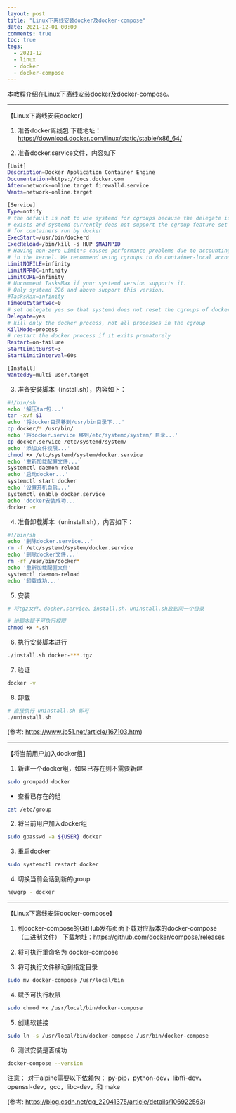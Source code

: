 ```yaml
---
layout: post
title: "Linux下离线安装docker及docker-compose"
date: 2021-12-01 00:00
comments: true
toc: true
tags:
  - 2021-12
  - linux
  - docker
  - docker-compose
---
```


本教程介绍在Linux下离线安装docker及docker-compose。

<!--more-->

---

【Linux下离线安装docker】

1. 准备docker离线包
  下载地址：https://download.docker.com/linux/static/stable/x86_64/

2. 准备docker.service文件，内容如下
``` bash
[Unit]
Description=Docker Application Container Engine
Documentation=https://docs.docker.com
After=network-online.target firewalld.service
Wants=network-online.target

[Service]
Type=notify
# the default is not to use systemd for cgroups because the delegate issues still
# exists and systemd currently does not support the cgroup feature set required
# for containers run by docker
ExecStart=/usr/bin/dockerd
ExecReload=/bin/kill -s HUP $MAINPID
# Having non-zero Limit*s causes performance problems due to accounting overhead
# in the kernel. We recommend using cgroups to do container-local accounting.
LimitNOFILE=infinity
LimitNPROC=infinity
LimitCORE=infinity
# Uncomment TasksMax if your systemd version supports it.
# Only systemd 226 and above support this version.
#TasksMax=infinity
TimeoutStartSec=0
# set delegate yes so that systemd does not reset the cgroups of docker containers
Delegate=yes
# kill only the docker process, not all processes in the cgroup
KillMode=process
# restart the docker process if it exits prematurely
Restart=on-failure
StartLimitBurst=3
StartLimitInterval=60s

[Install]
WantedBy=multi-user.target
```

3. 准备安装脚本（install.sh），内容如下：
``` bash
#!/bin/sh
echo '解压tar包...'
tar -xvf $1
echo '将docker目录移到/usr/bin目录下...'
cp docker/* /usr/bin/
echo '将docker.service 移到/etc/systemd/system/ 目录...'
cp docker.service /etc/systemd/system/
echo '添加文件权限...'
chmod +x /etc/systemd/system/docker.service
echo '重新加载配置文件...'
systemctl daemon-reload
echo '启动docker...'
systemctl start docker
echo '设置开机自启...'
systemctl enable docker.service
echo 'docker安装成功...'
docker -v
```
4. 准备卸载脚本（uninstall.sh），内容如下：

``` bash
#!/bin/sh
echo '删除docker.service...'
rm -f /etc/systemd/system/docker.service
echo '删除docker文件...'
rm -rf /usr/bin/docker*
echo '重新加载配置文件'
systemctl daemon-reload
echo '卸载成功...'
```

5. 安装

``` bash
# 将tgz文件、docker.service、install.sh、uninstall.sh放到同一个目录

# 给脚本赋予可执行权限
chmod +x *.sh
```

6. 执行安装脚本进行
``` bash
./install.sh docker-***.tgz
```

7. 验证
``` bash
docker -v
```

8. 卸载
``` bash
# 直接执行 uninstall.sh 即可
./uninstall.sh
```

(参考: https://www.jb51.net/article/167103.htm)

---

【将当前用户加入docker组】

1. 新建一个docker组，如果已存在则不需要新建
``` bash
sudo groupadd docker
```
* 查看已存在的组
``` bash
cat /etc/group
```

2. 将当前用户加入docker组
``` bash
sudo gpasswd -a ${USER} docker
```

3. 重启docker
``` bash
sudo systemctl restart docker
```

4. 切换当前会话到新的group
``` bash
newgrp - docker
```

---

【Linux下离线安装docker-compose】

1. 到docker-compose的GitHub发布页面下载对应版本的docker-compose（二进制文件）
    下载地址：https://github.com/docker/compose/releases

2. 将可执行重命名为 docker-compose

3. 将可执行文件移动到指定目录
``` bash
sudo mv docker-compose /usr/local/bin
```

4. 赋予可执行权限
``` bash
sudo chmod +x /usr/local/bin/docker-compose
```

5. 创建软链接
``` bash
sudo ln -s /usr/local/bin/docker-compose /usr/bin/docker-compose
```

6. 测试安装是否成功
``` bash
docker-compose --version
```

注意：
对于alpine需要以下依赖包： py-pip，python-dev，libffi-dev，openssl-dev，gcc，libc-dev，和 make

(参考: https://blog.csdn.net/qq_22041375/article/details/106922563)  